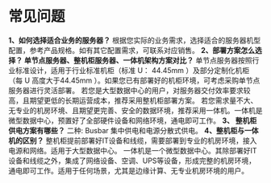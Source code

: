 # **常见问题**
**1、如何选择适合业务的服务器？**
 根据您实际的业务需求，选择适合的服务器机型配置，参考产品规格。如有其它配置需求，可联系对应销售。
**2、部署方案怎么选择？ 单节点服务器、整机柜服务器、一体机架构方案对比？**
 单节点服务器按照行业标准设计，适用于行业标准机柜（标准 U： 44.45mm ）及部分定制化机柜（每 U 高度大于44.45mm ）。如果您已有部署好的机柜环境，可考虑采购单节点服务器进行灵活部署。
 若您是大型数据中心的用户，对服务器交付效率要求较高，且期望更低的长期运营成本，推荐采用整机柜部署方案。
 若您需求量不大、无专业的机房环境、且期望更完善、安全的数据环境，推荐采用一体机。一体机是微型数据中心，预置好了全部硬件设备和网络环境，通电即可工作。
**3、 整机柜供电方案有哪些？**
二种: Busbar 集中供电和电源分散式供电。
**4、整机柜与一体机的区别？**
整机柜提前部署好IT设备和线缆，需要部署到专业的机房环境，接入电源和网络。适用于大型数据中心。
一体机是一个微型数据中心。其除部署好IT设备和线缆之外，集成了网络设备、空调、UPS等设备，形成完整的机房环境，通电即可工作。适用于任何场景，尤其是边缘计算、无专业机房环境的用户。

